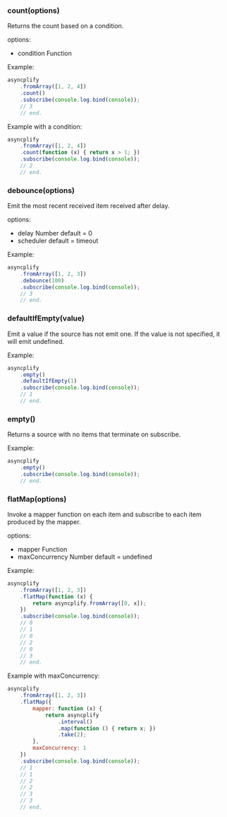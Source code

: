 ### count(options)
Returns the count based on a condition.

options:
- condition Function

Example:
```js
asyncplify
	.fromArray([1, 2, 4])
	.count()
	.subscribe(console.log.bind(console));
	// 3
	// end.
```

Example with a condition:
```js
asyncplify
	.fromArray([1, 2, 4])
	.count(function (x) { return x > 1; })
	.subscribe(console.log.bind(console));
	// 2
	// end.
```

### debounce(options)
Emit the most recent received item received after delay. 

options:
- delay Number default = 0
- scheduler default = timeout

Example:
```js
asyncplify
	.fromArray([1, 2, 3])
	.debounce(100)
	.subscribe(console.log.bind(console));
	// 3
	// end.
```

### defaultIfEmpty(value)
Emit a value if the source has not emit one.
If the value is not specified, it will emit undefined.

Example:
```js
asyncplify
	.empty()
	.defaultIfEmpty(1)
	.subscribe(console.log.bind(console));
	// 1
	// end.
```

### empty()
Returns a source with no items that terminate on subscribe.

Example:
```js
asyncplify
	.empty()
	.subscribe(console.log.bind(console));
	// end.
```

### flatMap(options)
Invoke a mapper function on each item and subscribe to each item produced by the mapper.

options:
- mapper Function
- maxConcurrency Number default = undefined

Example:
```js
asyncplify
	.fromArray([1, 2, 3])
	.flatMap(function (x) {
		return asyncplify.fromArray([0, x]);
	})
	.subscribe(console.log.bind(console));
	// 0
	// 1
	// 0
	// 2
	// 0
	// 3
	// end.
```

Example with maxConcurrency:
```js
asyncplify
	.fromArray([1, 2, 3])
	.flatMap({
		mapper: function (x) {
			return asyncplify
				.interval()
				.map(function () { return x; })
				.take(2);
		},
		maxConcurrency: 1
	})
	.subscribe(console.log.bind(console));
	// 1
	// 1
	// 2
	// 2
	// 3
	// 3
	// end.
```
